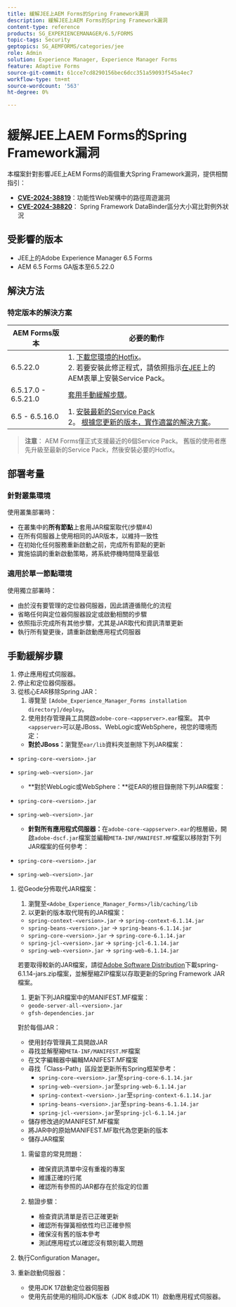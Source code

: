 ```yaml
---
title: 緩解JEE上AEM Forms的Spring Framework漏洞
description: 緩解JEE上AEM Forms的Spring Framework漏洞
content-type: reference
products: SG_EXPERIENCEMANAGER/6.5/FORMS
topic-tags: Security
geptopics: SG_AEMFORMS/categories/jee
role: Admin
solution: Experience Manager, Experience Manager Forms
feature: Adaptive Forms
source-git-commit: 61cce7cd8290156bec6dcc351a59093f545a4ec7
workflow-type: tm+mt
source-wordcount: '563'
ht-degree: 0%

---
```



# 緩解JEE上AEM Forms的Spring Framework漏洞

本檔案針對影響JEE上AEM Forms的兩個重大Spring Framework漏洞，提供相關指引：

- **[CVE-2024-38819](https://spring.io/security/cve-2024-38819)**：功能性Web架構中的路徑周遊漏洞
- **[CVE-2024-38820](https://spring.io/security/cve-2024-38820)**： Spring Framework DataBinder區分大小寫比對例外狀況

## 受影響的版本

- JEE上的Adobe Experience Manager 6.5 Forms
- AEM 6.5 Forms GA版本至6.5.22.0

## 解決方法

### 特定版本的解決方案

| AEM Forms版本 | 必要的動作 |
|-------------------|-----------------|
| 6.5.22.0 | 1. [下載您環境的Hotfix](/help/release-notes/aem-forms-hotfix.md)。 </br> 2. 若要安裝此修正程式，請依照指示[在JEE](/help/release-notes/aem-forms-current-service-pack-installation-instructions.md)上的AEM表單上安裝Service Pack。 |
| 6.5.17.0 - 6.5.21.0 | [套用手動緩解步驟](#manual-mitigation-steps)。 |
| 6.5 - 6.5.16.0 | 1. [安裝最新的Service Pack](/help/release-notes/release-notes.md)<br>2。 [根據您更新的版本，實作適當的解決方案](#version-specific-solutions)。 |

> **注意**： AEM Forms僅正式支援最近的6個Service Pack。 舊版的使用者應先升級至最新的Service Pack，然後安裝必要的Hotfix。

## 部署考量

### 針對叢集環境

使用叢集部署時：

- 在叢集中的&#x200B;**所有節點**&#x200B;上套用JAR檔案取代(步驟#4)
- 在所有伺服器上使用相同的JAR版本，以維持一致性
- 在初始化任何服務重新啟動之前，完成所有節點的更新
- 實施協調的重新啟動策略，將系統停機時間降至最低

### 適用於單一節點環境

使用獨立部署時：

- 由於沒有要管理的定位器伺服器，因此請遵循簡化的流程
- 省略任何與定位器伺服器設定或啟動相關的步驟
- 依照指示完成所有其他步驟，尤其是JAR取代和資訊清單更新
- 執行所有變更後，請重新啟動應用程式伺服器

## 手動緩解步驟

1. 停止應用程式伺服器。
1. 停止和定位器伺服器。
1. 從核心EAR移除Spring JAR：
   1. 導覽至 `[Adobe_Experience_Manager_Forms installation directory]/deploy`。
   1. 使用封存管理員工具開啟`adobe-core-<appserver>.ear`檔案。 其中`<appserver>`可以是JBoss、WebLogic或WebSphere，視您的環境而定：
   - **對於JBoss：**&#x200B;瀏覽至`ear/lib`資料夾並刪除下列JAR檔案：
- `spring-core-<version>.jar`
- `spring-web-<version>.jar`

   - **對於WebLogic或WebSphere：**從EAR的根目錄刪除下列JAR檔案：
- `spring-core-<version>.jar`
- `spring-web-<version>.jar`

   - **針對所有應用程式伺服器：**&#x200B;在`adobe-core-<appserver>.ear`的根層級，開啟`adobe-dscf.jar`檔案並編輯`META-INF/MANIFEST.MF`檔案以移除對下列JAR檔案的任何參考：
- `spring-core-<version>.jar`
- `spring-web-<version>.jar`

1. 從Geode分佈取代JAR檔案：
   1. 瀏覽至`<Adobe_Experience_Manager_Forms>/lib/caching/lib`
   1. 以更新的版本取代現有的JAR檔案：
   - `spring-context-<version>.jar` → `spring-context-6.1.14.jar`
   - `spring-beans-<version>.jar` → `spring-beans-6.1.14.jar`
   - `spring-core-<version>.jar` → `spring-core-6.1.14.jar`
   - `spring-jcl-<version>.jar` → `spring-jcl-6.1.14.jar`
   - `spring-web-<version>.jar` → `spring-web-6.1.14.jar`

   若要取得較新的JAR檔案，請從[Adobe Software Distribution](https://experience.adobe.com/#/downloads/content/software-distribution/en/aem.html?package=/content/software-distribution/en/details.html/content/dam/aem/public/adobe/packages/cq650/hotfix/aem-6-5-0-hotfix-vuln-30727/spring-6.1.14-jars.zip)下載spring-6.1.14-jars.zip檔案，並解壓縮ZIP檔案以存取更新的Spring Framework JAR檔案。

   1. 更新下列JAR檔案中的MANIFEST.MF檔案：
   - `geode-server-all-<version>.jar`
   - `gfsh-dependencies.jar`

   對於每個JAR：
   - 使用封存管理員工具開啟JAR
   - 尋找並解壓縮`META-INF/MANIFEST.MF`檔案
   - 在文字編輯器中編輯MANIFEST.MF檔案
   - 尋找「Class-Path」區段並更新所有Spring框架參考：
      - `spring-core-<version>.jar`至`spring-core-6.1.14.jar`
      - `spring-web-<version>.jar`至`spring-web-6.1.14.jar`
      - `spring-context-<version>.jar`至`spring-context-6.1.14.jar`
      - `spring-beans-<version>.jar`至`spring-beans-6.1.14.jar`
      - `spring-jcl-<version>.jar`至`spring-jcl-6.1.14.jar`
   - 儲存修改過的MANIFEST.MF檔案
   - 將JAR中的原始MANIFEST.MF取代為您更新的版本
   - 儲存JAR檔案

   1. 需留意的常見問題：
      - 確保資訊清單中沒有重複的專案
      - 維護正確的行尾
      - 確認所有參照的JAR都存在於指定的位置

   1. 驗證步驟：
      - 檢查資訊清單是否已正確更新
      - 確認所有彈簧相依性均已正確參照
      - 確保沒有舊的版本參考
      - 測試應用程式以確認沒有類別載入問題

1. 執行Configuration Manager。

1. 重新啟動伺服器：
   - 使用JDK 17啟動定位器伺服器
   - 使用先前使用的相同JDK版本（JDK 8或JDK 11）啟動應用程式伺服器。
